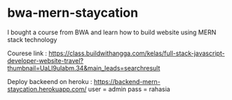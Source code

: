 # bwa-mern-staycation
I bought a course from BWA and learn how to build website using MERN stack technology

Courese link : https://class.buildwithangga.com/kelas/full-stack-javascript-developer-website-travel?thumbnail=UaLl9ulabm.34&main_leads=searchresult

Deploy backeend on heroku : https://backend-mern-staycation.herokuapp.com/
user = admin
pass = rahasia

